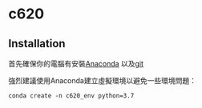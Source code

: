 # c620

## Installation
首先確保你的電腦有安裝[Anaconda](https://www.anaconda.com/products/individual)
以及[git](https://git-scm.com/downloads)

強烈建議使用Anaconda建立虛擬環境以避免一些環境問題：
```
conda create -n c620_env python=3.7
```
